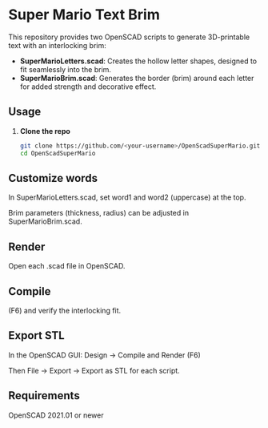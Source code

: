 # Super Mario Text Brim

This repository provides two OpenSCAD scripts to generate 3D-printable text with an interlocking brim:

- **SuperMarioLetters.scad**: Creates the hollow letter shapes, designed to fit seamlessly into the brim.
- **SuperMarioBrim.scad**: Generates the border (brim) around each letter for added strength and decorative effect.

## Usage

1. **Clone the repo**
   ```bash
   git clone https://github.com/<your-username>/OpenScadSuperMario.git
   cd OpenScadSuperMario

## Customize words

In SuperMarioLetters.scad, set word1 and word2 (uppercase) at the top.

Brim parameters (thickness, radius) can be adjusted in SuperMarioBrim.scad.

## Render

Open each .scad file in OpenSCAD.

## Compile 
(F6) and verify the interlocking fit.

## Export STL

In the OpenSCAD GUI: Design → Compile and Render (F6)

Then File → Export → Export as STL for each script.

## Requirements

OpenSCAD 2021.01 or newer